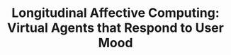 ---
name: "Longitudinal Affective Computing Virtual Agents That"
title: "Longitudinal Affective Computing: Virtual Agents that Respond to User Mood"
project: "An Always On Relational Agent for Social Support of Older Adults"
event: "Intelligent Virtual Agents conference (IVA)"
authors:
- name: "Ring, L."
- name: "Bickmore, T."
- name: "Schulman, D."
year: 2012
resources:
- name: "IVA12 mood"
  src: "IVA12.mood.pdf"
external_url: null
draft: false 
headless: true
---